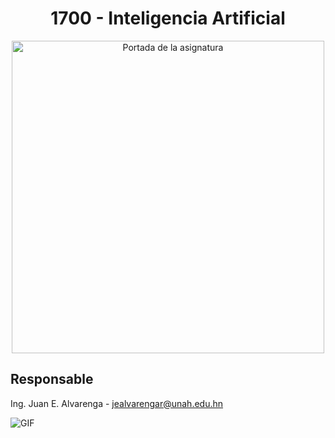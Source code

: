 
<div align="center">

  # 1700 - Inteligencia Artificial
  
  <img aling="right" src = "https://campusvirtual.unah.edu.hn/pluginfile.php/2037745/course/overviewfiles/tarjeta%20IA.png" alt="Portada de la asignatura" width=500/>
</div>

## Responsable

Ing. Juan E. Alvarenga - jealvarengar@unah.edu.hn

<img  alt="GIF" src="https://raw.githubusercontent.com/haoruilee/haoruilee/master/pic/pusheencode.gif" />
